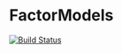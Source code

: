 # FactorModels

[![Build Status](https://travis-ci.org/joidegn/FactorModels.jl.svg?branch=master)](https://travis-ci.org/joidegn/FactorModels.jl)
